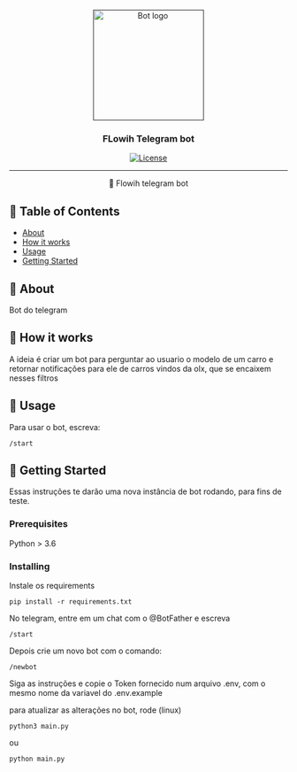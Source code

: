 <p align="center">
  <a href="" rel="noopener">
 <img width=200px height=200px src="https://i.imgur.com/FxL5qM0.jpg" alt="Bot logo"></a>
</p>

<h3 align="center">FLowih Telegram bot</h3>

<div align="center">

<!-- [![Status](https://img.shields.io/badge/status-active-success.svg)]()
[![Platform](https://img.shields.io/badge/platform-reddit-orange.svg)](https://www.reddit.com/user/Wordbook_Bot)
[![GitHub Issues](https://img.shields.io/github/issues/kylelobo/The-Documentation-Compendium.svg)](https://github.com/kylelobo/The-Documentation-Compendium/issues)
[![GitHub Pull Requests](https://img.shields.io/github/issues-pr/kylelobo/The-Documentation-Compendium.svg)](https://github.com/kylelobo/The-Documentation-Compendium/pulls) -->
[![License](https://img.shields.io/badge/license-MIT-blue.svg)](/LICENSE)

</div>

---

<p align="center"> 🤖   Flowih telegram bot
    <br> 
</p>

## 📝 Table of Contents

- [About](#about)
- [How it works](#working)
- [Usage](#usage)
- [Getting Started](#getting_started)

## 🧐 About <a name = "about"></a>

Bot do telegram


## 💭 How it works <a name = "working"></a>

A ideia é criar um bot para perguntar ao usuario o modelo de um carro e retornar notificações para ele de carros vindos da olx, 
que se encaixem nesses filtros

## 🎈 Usage <a name = "usage"></a>

Para usar o bot, escreva:

```
/start
```


## 🏁 Getting Started <a name = "getting_started"></a>

Essas instruções te darão uma nova instância de bot rodando, para fins de teste.

### Prerequisites

Python > 3.6

### Installing


Instale os requirements

```
pip install -r requirements.txt
```

No telegram, entre em um chat com o @BotFather e escreva

```
/start
```

Depois crie um novo bot com o comando:

```
/newbot
```

Siga as instruções e copie o Token fornecido  num arquivo .env, com o mesmo nome da variavel do  .env.example

para atualizar as alterações no bot, rode (linux)
```
python3 main.py
```
ou

```
python main.py
```